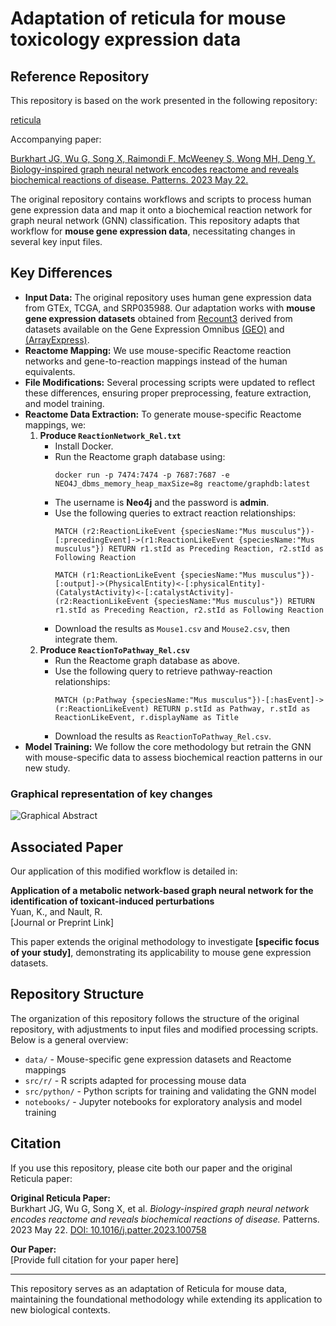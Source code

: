 # Adaptation of reticula for mouse toxicology expression data

## Reference Repository
This repository is based on the work presented in the following repository:

[reticula](https://zenodo.org/badge/latestdoi/212217385)

Accompanying paper:

[Burkhart JG, Wu G, Song X, Raimondi F, McWeeney S, Wong MH, Deng Y. Biology-inspired graph neural network encodes reactome and reveals biochemical reactions of disease. Patterns. 2023 May 22.](https://doi.org/10.1016/j.patter.2023.100758)

The original repository contains workflows and scripts to process human gene expression data and map it onto a biochemical reaction network for graph neural network (GNN) classification. This repository adapts that workflow for **mouse gene expression data**, necessitating changes in several key input files.

## Key Differences
- **Input Data:** The original repository uses human gene expression data from GTEx, TCGA, and SRP035988. Our adaptation works with **mouse gene expression datasets** obtained from [Recount3](https://rna.recount.bio/) derived from datasets available on the Gene Expression Omnibus [(GEO)](https://www.ncbi.nlm.nih.gov/geo/) and [(ArrayExpress)](https://www.ebi.ac.uk/biostudies/arrayexpress).
- **Reactome Mapping:** We use mouse-specific Reactome reaction networks and gene-to-reaction mappings instead of the human equivalents.
- **File Modifications:** Several processing scripts were updated to reflect these differences, ensuring proper preprocessing, feature extraction, and model training.
- **Reactome Data Extraction:** To generate mouse-specific Reactome mappings, we:
  1. **Produce `ReactionNetwork_Rel.txt`**
     - Install Docker.
     - Run the Reactome graph database using:
       ```
       docker run -p 7474:7474 -p 7687:7687 -e NEO4J_dbms_memory_heap_maxSize=8g reactome/graphdb:latest
       ```
     - The username is **Neo4j** and the password is **admin**.
     - Use the following queries to extract reaction relationships:
       ```
       MATCH (r2:ReactionLikeEvent {speciesName:"Mus musculus"})-[:precedingEvent]->(r1:ReactionLikeEvent {speciesName:"Mus musculus"}) RETURN r1.stId as Preceding Reaction, r2.stId as Following Reaction
       ```
       ```
       MATCH (r1:ReactionLikeEvent {speciesName:"Mus musculus"})-[:output]->(PhysicalEntity)<-[:physicalEntity]-(CatalystActivity)<-[:catalystActivity]-(r2:ReactionLikeEvent {speciesName:"Mus musculus"}) RETURN r1.stId as Preceding Reaction, r2.stId as Following Reaction
       ```
     - Download the results as `Mouse1.csv` and `Mouse2.csv`, then integrate them.
  2. **Produce `ReactionToPathway_Rel.csv`**
     - Run the Reactome graph database as above.
     - Use the following query to retrieve pathway-reaction relationships:
       ```
       MATCH (p:Pathway {speciesName:"Mus musculus"})-[:hasEvent]->(r:ReactionLikeEvent) RETURN p.stId as Pathway, r.stId as ReactionLikeEvent, r.displayName as Title
       ```
     - Download the results as `ReactionToPathway_Rel.csv`.
- **Model Training:** We follow the core methodology but retrain the GNN with mouse-specific data to assess biochemical reaction patterns in our new study.

### Graphical representation of key changes
![Graphical Abstract](assets/graphical_abstract.png)

## Associated Paper
Our application of this modified workflow is detailed in:

**Application of a metabolic network-based graph neural network for the identification of toxicant-induced perturbations**  
Yuan, K., and Nault, R.  
[Journal or Preprint Link]  

This paper extends the original methodology to investigate **[specific focus of your study]**, demonstrating its applicability to mouse gene expression datasets.

## Repository Structure
The organization of this repository follows the structure of the original repository, with adjustments to input files and modified processing scripts. Below is a general overview:

- `data/` - Mouse-specific gene expression datasets and Reactome mappings  
- `src/r/` - R scripts adapted for processing mouse data  
- `src/python/` - Python scripts for training and validating the GNN model  
- `notebooks/` - Jupyter notebooks for exploratory analysis and model training  

## Citation
If you use this repository, please cite both our paper and the original Reticula paper:

**Original Reticula Paper:**  
Burkhart JG, Wu G, Song X, et al. *Biology-inspired graph neural network encodes reactome and reveals biochemical reactions of disease.* Patterns. 2023 May 22. [DOI: 10.1016/j.patter.2023.100758](https://doi.org/10.1016/j.patter.2023.100758)  

**Our Paper:**  
[Provide full citation for your paper here]  

---
This repository serves as an adaptation of Reticula for mouse data, maintaining the foundational methodology while extending its application to new biological contexts.
